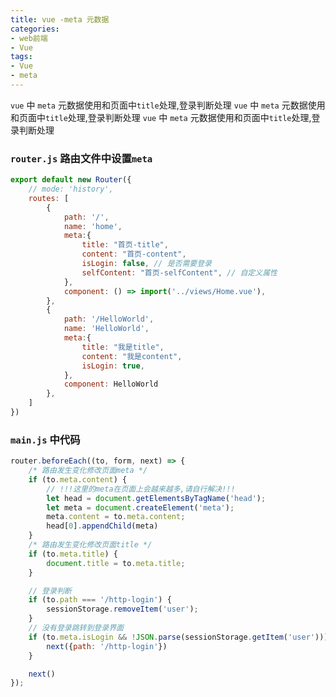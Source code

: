 ```yaml
---
title: vue -meta 元数据
categories: 
- web前端
- Vue
tags:
- Vue
- meta
---
```

 `vue` 中 `meta` 元数据使用和页面中`title`处理,登录判断处理
 `vue` 中 `meta` 元数据使用和页面中`title`处理,登录判断处理
 `vue` 中 `meta` 元数据使用和页面中`title`处理,登录判断处理

### `router.js` 路由文件中设置`meta`

```javascript
export default new Router({
    // mode: 'history',
    routes: [
        {
            path: '/',
            name: 'home',
            meta:{
                title: "首页-title",
                content: "首页-content",
                isLogin: false, // 是否需要登录
                selfContent: "首页-selfContent", // 自定义属性
            },
            component: () => import('../views/Home.vue'),
        },
        {
            path: '/HelloWorld',
            name: 'HelloWorld',
            meta:{
                title: "我是title",
                content: "我是content",
                isLogin: true,
            },
            component: HelloWorld
        },
    ]
})
```

### `main.js` 中代码

```javascript
router.beforeEach((to, form, next) => {
    /* 路由发生变化修改页面meta */
    if (to.meta.content) {
        // !!!这里的meta在页面上会越来越多,请自行解决!!!
        let head = document.getElementsByTagName('head');
        let meta = document.createElement('meta');
        meta.content = to.meta.content;
        head[0].appendChild(meta)
    }
    /* 路由发生变化修改页面title */
    if (to.meta.title) {
        document.title = to.meta.title;
    }

    // 登录判断
    if (to.path === '/http-login') {
        sessionStorage.removeItem('user');
    }
    // 没有登录跳转到登录界面
    if (to.meta.isLogin && !JSON.parse(sessionStorage.getItem('user'))) {
        next({path: '/http-login'})
    }

    next()
});
```

































